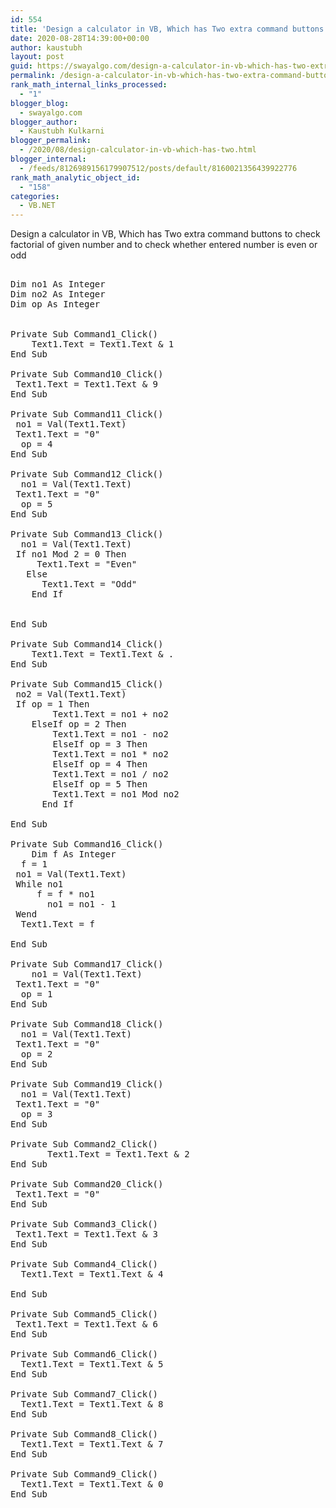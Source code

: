 ```yaml
---
id: 554
title: 'Design a calculator in VB, Which has Two extra command buttons to check factorial of          given number and to check whether entered number is even or odd'
date: 2020-08-28T14:39:00+00:00
author: kaustubh
layout: post
guid: https://swayalgo.com/design-a-calculator-in-vb-which-has-two-extra-command-buttons-to-check-factorial-of-given-number-and-to-check-whether-entered-number-is-even-or-odd/
permalink: /design-a-calculator-in-vb-which-has-two-extra-command-buttons-to-check-factorial-of-given-number-and-to-check-whether-entered-number-is-even-or-odd/
rank_math_internal_links_processed:
  - "1"
blogger_blog:
  - swayalgo.com
blogger_author:
  - Kaustubh Kulkarni
blogger_permalink:
  - /2020/08/design-calculator-in-vb-which-has-two.html
blogger_internal:
  - /feeds/8126989156179907512/posts/default/8160021356439922776
rank_math_analytic_object_id:
  - "158"
categories:
  - VB.NET
---
```

Design a calculator in VB, Which has Two extra command buttons to check factorial of given number and to check whether entered number is even or odd 

<pre><br />Dim no1 As Integer<br />Dim no2 As Integer<br />Dim op As Integer<br /><br /><br />Private Sub Command1_Click()<br />	Text1.Text = Text1.Text & 1<br />End Sub<br /><br />Private Sub Command10_Click()<br />	Text1.Text = Text1.Text & 9<br />End Sub<br /><br />Private Sub Command11_Click()<br />	no1 = Val(Text1.Text)<br />	Text1.Text = "0"<br />	op = 4<br />End Sub<br /><br />Private Sub Command12_Click()<br />	no1 = Val(Text1.Text)<br />	Text1.Text = "0"<br />	op = 5<br />End Sub<br /><br />Private Sub Command13_Click()<br />	no1 = Val(Text1.Text)<br />	If no1 Mod 2 = 0 Then<br />		Text1.Text = "Even"<br />	Else<br />		Text1.Text = "Odd"<br />	End If<br />	<br />	<br />End Sub<br /><br />Private Sub Command14_Click()<br />	Text1.Text = Text1.Text & .<br />End Sub<br /><br />Private Sub Command15_Click()<br />	no2 = Val(Text1.Text)<br />	If op = 1 Then<br />		Text1.Text = no1 + no2<br />	ElseIf op = 2 Then<br />		Text1.Text = no1 - no2<br />		ElseIf op = 3 Then<br />		Text1.Text = no1 * no2<br />		ElseIf op = 4 Then<br />		Text1.Text = no1 / no2<br />		ElseIf op = 5 Then<br />		Text1.Text = no1 Mod no2<br />		End If<br />	<br />End Sub<br /><br />Private Sub Command16_Click()<br />	Dim f As Integer<br />	f = 1<br />	no1 = Val(Text1.Text)<br />	While no1<br />		f = f * no1<br />		no1 = no1 - 1<br />	Wend<br />	Text1.Text = f<br />	<br />End Sub<br /><br />Private Sub Command17_Click()<br />	no1 = Val(Text1.Text)<br />	Text1.Text = "0"<br />	op = 1<br />End Sub<br /><br />Private Sub Command18_Click()<br />	no1 = Val(Text1.Text)<br />	Text1.Text = "0"<br />	op = 2<br />End Sub<br /><br />Private Sub Command19_Click()<br />	no1 = Val(Text1.Text)<br />	Text1.Text = "0"<br />	op = 3<br />End Sub<br /><br />Private Sub Command2_Click()<br />		Text1.Text = Text1.Text & 2<br />End Sub<br /><br />Private Sub Command20_Click()<br />	Text1.Text = "0"<br />End Sub<br /><br />Private Sub Command3_Click()<br />	Text1.Text = Text1.Text & 3<br />End Sub<br /><br />Private Sub Command4_Click()<br />	Text1.Text = Text1.Text & 4<br />	<br />End Sub<br /><br />Private Sub Command5_Click()<br />	Text1.Text = Text1.Text & 6<br />End Sub<br /><br />Private Sub Command6_Click()<br />	Text1.Text = Text1.Text & 5<br />End Sub<br /><br />Private Sub Command7_Click()<br />	Text1.Text = Text1.Text & 8<br />End Sub<br /><br />Private Sub Command8_Click()<br />	Text1.Text = Text1.Text & 7<br />End Sub<br /><br />Private Sub Command9_Click()<br />	Text1.Text = Text1.Text & 0<br />End Sub<br /><br /><br /><br /></pre>